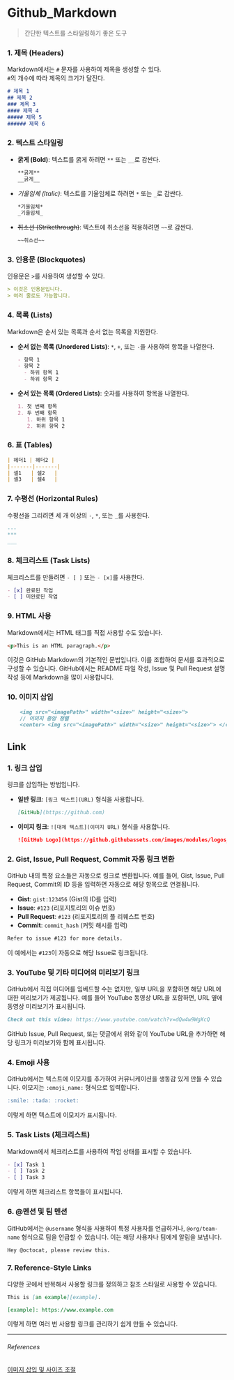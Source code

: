 # Github_Markdown
> 간단한 텍스트를 스타일링하기 좋은 도구
>

### 1. 제목 (Headers)
Markdown에서는 `#` 문자를 사용하여 제목을 생성할 수 있다.<br> `#`의 개수에 따라 제목의 크기가 달진다.

```markdown
# 제목 1
## 제목 2
### 제목 3
#### 제목 4
##### 제목 5
###### 제목 6
```

### 2. 텍스트 스타일링

- **굵게 (Bold)**: 텍스트를 굵게 하려면 `**` 또는 `__`로 감싼다.
  ```markdown
  **굵게**
  __굵게__
  ```

- *기울임체 (Italic)*: 텍스트를 기울임체로 하려면 `*` 또는 `_`로 감싼다.
  ```markdown
  *기울임체*
  _기울임체_
  ```

- ~~취소선 (Strikethrough)~~: 텍스트에 취소선을 적용하려면 `~~`로 감싼다.
  ```markdown
  ~~취소선~~
  ```

### 3. 인용문 (Blockquotes)
인용문은 `>`를 사용하여 생성할 수 있다.

```markdown
> 이것은 인용문입니다.
> 여러 줄로도 가능합니다.
```

### 4. 목록 (Lists)
Markdown은 순서 있는 목록과 순서 없는 목록을 지원한다.

- **순서 없는 목록 (Unordered Lists)**: `*`, `+`, 또는 `-`을 사용하여 항목을 나열한다.
  ```markdown
  - 항목 1
  - 항목 2
    - 하위 항목 1
    - 하위 항목 2
  ```

- **순서 있는 목록 (Ordered Lists)**: 숫자를 사용하여 항목을 나열한다.
  ```markdown
  1. 첫 번째 항목
  2. 두 번째 항목
     1. 하위 항목 1
     2. 하위 항목 2
  ```

### 6. 표 (Tables)

```markdown
| 헤더1 | 헤더2 |
|-------|-------|
| 셀1   | 셀2   |
| 셀3   | 셀4   |
```

### 7. 수평선 (Horizontal Rules)
수평선을 그리려면 세 개 이상의 `-`, `*`, 또는 `_`를 사용한다.

```markdown
---
***
___
```

### 8. 체크리스트 (Task Lists)
체크리스트를 만들려면 `- [ ]` 또는 `- [x]`를 사용한다. <br>
```markdown
- [x] 완료된 작업
- [ ] 미완료된 작업
```

### 9. HTML 사용
Markdown에서는 HTML 태그를 직접 사용할 수도 있습니다.

```markdown
<p>This is an HTML paragraph.</p>
```

이것은 GitHub Markdown의 기본적인 문법입니다. 이를 조합하여 문서를 효과적으로 구성할 수 있습니다. GitHub에서는 README 파일 작성, Issue 및 Pull Request 설명 작성 등에 Markdown을 많이 사용합니다.

### 10. 이미지 삽입 
```markdown
    <img src="<imagePath>" width="<size>" height="<size>">
    // 이미지 중앙 정렬
    <center> <img src="<imagePath>" width="<size>" height="<size>"> </center>
```

Link
---

### 1. 링크 삽입
링크를 삽입하는 방법입니다.

- **일반 링크**: `[링크 텍스트](URL)` 형식을 사용합니다.
  ```markdown
  [GitHub](https://github.com)
  ```

- **이미지 링크**: `![대체 텍스트](이미지 URL)` 형식을 사용합니다.
  ```markdown
  ![GitHub Logo](https://github.githubassets.com/images/modules/logos_page/GitHub-Mark.png)
  ```

### 2. Gist, Issue, Pull Request, Commit 자동 링크 변환
GitHub 내의 특정 요소들은 자동으로 링크로 변환됩니다. 예를 들어, Gist, Issue, Pull Request, Commit의 ID 등을 입력하면 자동으로 해당 항목으로 연결됩니다.

- **Gist**: `gist:123456` (Gist의 ID를 입력)
- **Issue**: `#123` (리포지토리의 이슈 번호)
- **Pull Request**: `#123` (리포지토리의 풀 리퀘스트 번호)
- **Commit**: `commit_hash` (커밋 해시를 입력)

```markdown
Refer to issue #123 for more details.
```

이 예에서는 `#123`이 자동으로 해당 Issue로 링크됩니다.

### 3. YouTube 및 기타 미디어의 미리보기 링크
GitHub에서 직접 미디어를 임베드할 수는 없지만, 일부 URL을 포함하면 해당 URL에 대한 미리보기가 제공됩니다. 예를 들어 YouTube 동영상 URL을 포함하면, URL 옆에 동영상 미리보기가 표시됩니다.

```markdown
Check out this video: https://www.youtube.com/watch?v=dQw4w9WgXcQ
```

GitHub Issue, Pull Request, 또는 댓글에서 위와 같이 YouTube URL을 추가하면 해당 링크가 미리보기와 함께 표시됩니다.

### 4. Emoji 사용
GitHub에서는 텍스트에 이모지를 추가하여 커뮤니케이션을 생동감 있게 만들 수 있습니다. 이모지는 `:emoji_name:` 형식으로 입력합니다.

```markdown
:smile: :tada: :rocket:
```

이렇게 하면 텍스트에 이모지가 표시됩니다.

### 5. Task Lists (체크리스트)
Markdown에서 체크리스트를 사용하여 작업 상태를 표시할 수 있습니다.

```markdown
- [x] Task 1
- [ ] Task 2
- [ ] Task 3
```

이렇게 하면 체크리스트 항목들이 표시됩니다.

### 6. @멘션 및 팀 멘션
GitHub에서는 `@username` 형식을 사용하여 특정 사용자를 언급하거나, `@org/team-name` 형식으로 팀을 언급할 수 있습니다. 이는 해당 사용자나 팀에게 알림을 보냅니다.

```markdown
Hey @octocat, please review this.
```

### 7. Reference-Style Links
다양한 곳에서 반복해서 사용할 링크를 정의하고 참조 스타일로 사용할 수 있습니다.

```markdown
This is [an example][example].

[example]: https://www.example.com
```

이렇게 하면 여러 번 사용할 링크를 관리하기 쉽게 만들 수 있습니다.

---

###### References
[이미지 삽입 및 사이즈 조절](https://kyounghwan01.github.io/blog/etc/md-img-insert-resize/#img-tag-%E1%84%8B%E1%85%B5%E1%84%8B%E1%85%AD%E1%86%BC%E1%84%92%E1%85%A1%E1%84%86%E1%85%A7-%E1%84%8B%E1%85%B5%E1%84%86%E1%85%B5%E1%84%8C%E1%85%B5-%E1%84%89%E1%85%A1%E1%86%B8%E1%84%8B%E1%85%B5%E1%86%B8-%E1%84%86%E1%85%B5%E1%86%BE-%E1%84%89%E1%85%A1%E1%84%8B%E1%85%B5%E1%84%8C%E1%85%B3-%E1%84%8C%E1%85%A9%E1%84%8C%E1%85%A5%E1%86%AF)